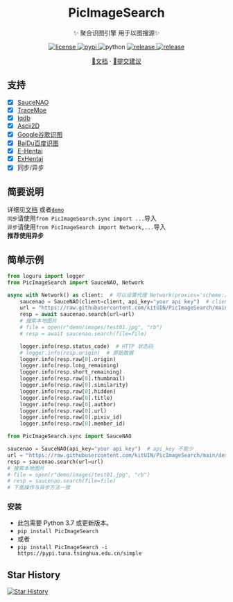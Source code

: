 <div align="center">

# PicImageSearch

✨ 聚合识图引擎 用于以图搜源✨
</div>

<p align="center">
  <a href="https://raw.githubusercontent.com/kitUIN/PicImageSearch/master/LICENSE">
    <img src="https://img.shields.io/github/license/kitUIN/PicImageSearch" alt="license">
  </a>
  <a href="https://pypi.python.org/pypi/PicImageSearch">
    <img src="https://img.shields.io/pypi/v/PicImageSearch" alt="pypi">
  </a>
  <img src="https://img.shields.io/badge/python-3.7+-blue" alt="python">
  <a href="https://github.com/kitUIN/PicImageSearch/releases">
    <img src="https://img.shields.io/github/v/release/kitUIN/PicImageSearch" alt="release">
  </a>
  <a href="https://github.com/kitUIN/PicImageSearch/issues">
    <img src="https://img.shields.io/github/issues/kitUIN/PicImageSearch" alt="release">
  </a>
 </p>
<p align="center">
  <a href="https://pic-image-search.kituin.fun/">📖文档</a>
  ·
  <a href="https://github.com/kitUIN/PicImageSearch/issues/new">🐛提交建议</a>
</p>

## 支持

- [x] [SauceNAO](https://saucenao.com/)
- [x] [TraceMoe](https://trace.moe/)
- [x] [Iqdb](http://iqdb.org/)
- [x] [Ascii2D](https://ascii2d.net/)
- [x] [Google谷歌识图](https://www.google.com/imghp)
- [x] [BaiDu百度识图](https://graph.baidu.com/)
- [x] [E-Hentai](https://e-hentai.org/)
- [x] [ExHentai](https://exhentai.org/)
- [x] 同步/异步

## 简要说明

详细见[文档](https://pic-image-search.kituin.fun/) 或者[`demo`](https://github.com/kitUIN/PicImageSearch/tree/main/demo)  
`同步`请使用`from PicImageSearch.sync import ...`导入  
`异步`请使用`from PicImageSearch import Network,...`导入  
**推荐使用异步**  

## 简单示例

```python
from loguru import logger
from PicImageSearch import SauceNAO, Network

async with Network() as client:  # 可以设置代理 Network(proxies='scheme://host:port')
    saucenao = SauceNAO(client=client, api_key="your api key")  # client, api_key 不能少
    url = "https://raw.githubusercontent.com/kitUIN/PicImageSearch/main/demo/images/test01.jpg"
    resp = await saucenao.search(url=url)
    # 搜索本地图片
    # file = open(r"demo/images/test01.jpg", "rb")
    # resp = await saucenao.search(file=file)

    logger.info(resp.status_code)  # HTTP 状态码
    # logger.info(resp.origin)  # 原始数据
    logger.info(resp.raw[0].origin)
    logger.info(resp.long_remaining)
    logger.info(resp.short_remaining)
    logger.info(resp.raw[0].thumbnail)
    logger.info(resp.raw[0].similarity)
    logger.info(resp.raw[0].hidden)
    logger.info(resp.raw[0].title)
    logger.info(resp.raw[0].author)
    logger.info(resp.raw[0].url)
    logger.info(resp.raw[0].pixiv_id)
    logger.info(resp.raw[0].member_id)
```

```python
from PicImageSearch.sync import SauceNAO

saucenao = SauceNAO(api_key="your api key")  # api_key 不能少
url = "https://raw.githubusercontent.com/kitUIN/PicImageSearch/main/demo/images/test01.jpg"
resp = saucenao.search(url=url)
# 搜索本地图片
# file = open(r"demo/images/test01.jpg", "rb")
# resp = saucenao.search(file=file)
# 下面操作与异步方法一致
```

### 安装

- 此包需要 Python 3.7 或更新版本。
- `pip install PicImageSearch`
- 或者
- `pip install PicImageSearch -i https://pypi.tuna.tsinghua.edu.cn/simple`

## Star History

[![Star History](https://starchart.cc/kitUIN/PicImageSearch.svg)](https://starchart.cc/kitUIN/PicImageSearch)
